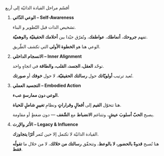 أقسّم مراحل القيادة الذاتيّة إلى أربع

1.  **الوعي الذّاتي – Self-Awareness**

    تشخيص الذات قبل التّطوير و البناء.

    تفهم **جروحك**، **أنماطك**، **عواطفك**، وتُفرّق جيّدا بين **أحلامك الحقيقيّة** و**الوهميّة**.

    الوعي هنا هو **الخطوة الأولى** التي تكشف الطّريق.

2.  **الانسجام الداخلي – Inner Alignment**

    توحّد **العقل، الجسد، القلب، والطاقة** في اتجاهٍ واحد.

    تُعيد ترتيب **أولويّاتك** حول **رسالتك الحقيقيّة**،
    لا حول **خوفك** أو **صورتك**.

3.  **التجسيد العملي – Embodied Action**

    **الوعي دون ممارسةٍ عبء.**

    هنا تتحوّل **القيم** إلى **أفعالٍ وقراراتٍ**
    ونظامِ **تغييرٍ شاملٍ للحياة**.

    يصبح **الحبّ أسلوبَ عيشٍ**،
    وتتناغم **الانضباط** مع **الشّغف** —
    دون ضغطٍ أو مقاومة.

4.  **الأثر والإرث – Legacy & Influence**

    القيادة الذاتيّة لا تكتمل إلا حين تُثمر **أثرًا يتجاوزك**.

    هنا تُصبح **قدوةً بالحضور، لا بالوعظ**،
    وتتحقّق **رسالتك من خلالك**،
    لا من خلال ما **تقولُه فقط**.
